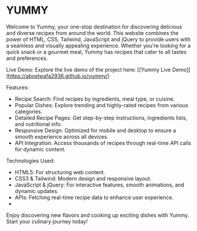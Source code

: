 # YUMMY
Welcome to Yummy, your one-stop destination for discovering delicious and diverse recipes from around the world. This website combines the power of HTML, CSS, Tailwind, JavaScript and jQuery to provide users with a seamless and visually appealing experience. Whether you're looking for a quick snack or a gourmet meal, Yummy has recipes that cater to all tastes and preferences.

Live Demo:
Explore the live demo of the project here: [[Yummy Live Demo]]
(https://aboelwafa2936.github.io/yummy/)

Features:
- Recipe Search: Find recipes by ingredients, meal type, or cuisine.
- Popular Dishes: Explore trending and highly-rated recipes from various categories.
- Detailed Recipe Pages: Get step-by-step instructions, ingredients lists, and nutritional info.
- Responsive Design: Optimized for mobile and desktop to ensure a smooth experience across all devices.
- API Integration: Access thousands of recipes through real-time API calls for dynamic content.

Technologies Used:
- HTML5: For structuring web content.
- CSS3 & Tailwind: Modern design and responsive layout.
- JavaScript & jQuery: For interactive features, smooth animations, and dynamic updates.
- APIs: Fetching real-time recipe data to enhance user experience.
- 
Enjoy discovering new flavors and cooking up exciting dishes with Yummy. Start your culinary journey today!
